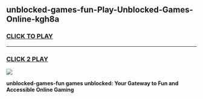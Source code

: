
## unblocked-games-fun-Play-Unblocked-Games-Online-kgh8a
<h3>
<a href="https://premium76.site?title=unblocked-games-fun&ref=24A">CLICK TO PLAY</a></h3>
<hr>

<h3>
<a href="https://premium76.site?title=unblocked-games-fun&ref=24A">CLICK 2 PLAY</a>
  
</h3>

<a href="https://premium76.site?title=unblocked-games-fun&ref=24A"><img src="https://clearcache.store/games.png"></a>


**unblocked-games-fun games unblocked: Your Gateway to Fun and Accessible Online Gaming**
